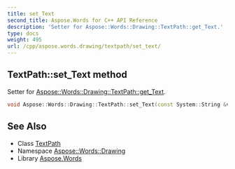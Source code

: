 ```yaml
---
title: set_Text
second_title: Aspose.Words for C++ API Reference
description: 'Setter for Aspose::Words::Drawing::TextPath::get_Text.'
type: docs
weight: 495
url: /cpp/aspose.words.drawing/textpath/set_text/
---
```

## TextPath::set_Text method


Setter for [Aspose::Words::Drawing::TextPath::get_Text](../get_text/).

```cpp
void Aspose::Words::Drawing::TextPath::set_Text(const System::String &value)
```

## See Also

* Class [TextPath](../)
* Namespace [Aspose::Words::Drawing](../../)
* Library [Aspose.Words](../../../)
